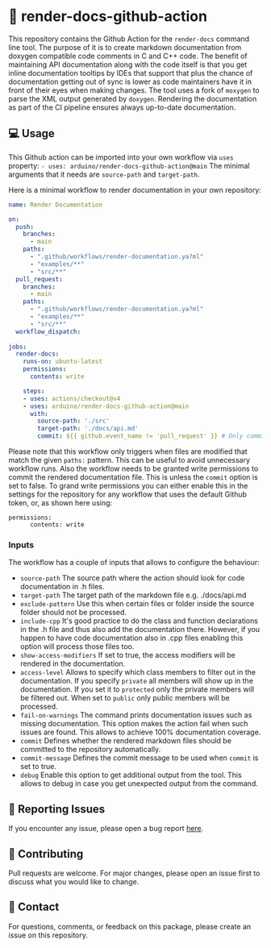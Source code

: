 # 📖 render-docs-github-action

This repository contains the Github Action for the `render-docs` command line tool. The purpose of it is to create markdown documentation from doxygen compatible code comments in C and C++ code.
The benefit of maintaining API documentation along with the code itself is that you get inline documentation tooltips by IDEs that support that plus the chance of documentation getting out of sync is lower as code maintainers have it in front of their eyes when making changes.
The tool uses a fork of `moxygen` to parse the XML output generated by `doxygen`.
Rendering the documentation as part of the CI pipeline ensures always up-to-date documentation.

## 💻 Usage

This Github action can be imported into your own workflow via `uses` property: 
`- uses: arduino/render-docs-github-action@main`
The minimal arguments that it needs are `source-path` and `target-path`.

Here is a minimal workflow to render documentation in your own repository:

```yaml
name: Render Documentation

on:
  push:
    branches:
      - main
    paths:
      - ".github/workflows/render-documentation.ya?ml"
      - "examples/**"
      - "src/**"
  pull_request:
    branches:
      - main
    paths:
      - ".github/workflows/render-documentation.ya?ml"
      - "examples/**"
      - "src/**"
  workflow_dispatch:
      
jobs:
  render-docs:
    runs-on: ubuntu-latest
    permissions:
      contents: write

    steps:
    - uses: actions/checkout@v4
    - uses: arduino/render-docs-github-action@main
      with:
        source-path: './src'
        target-path: './docs/api.md'
        commit: ${{ github.event_name != 'pull_request' }} # Only commit changes if not a PR
```

Please note that this workflow only triggers when files are modified that match the given `paths:` pattern. This can be useful to avoid unnecessary workflow runs.
Also the workflow needs to be granted write permissions to commit the rendered documentation file. This is unless the `commit` option is set to false. To grand write permissions you can either enable this in the settings for the repository for any workflow that uses the default Github token, or, as shown here using:
```
permissions:
      contents: write
```

### Inputs

The workflow has a couple of inputs that allows to configure the behaviour:

- `source-path` The source path where the action should look for code documentation in .h files.
- `target-path` The target path of the markdown file e.g. ./docs/api.md
- `exclude-pattern` Use this when certain files or folder inside the source folder should not be processed.
- `include-cpp` It's good practice to do the class and function declarations in the .h file and thus also add the documentation there. However, if you happen to have code documentation also in .cpp files enabling this option will process those files too.
- `show-access-modifiers` If set to true, the access modifiers will be rendered in the documentation.
- `access-level` Allows to specify which class members to filter out in the documentation. If you specify `private` all members will show up in the documentation. If you set it to `protected` only the private members will be filtered out. When set to `public` only public members will be processed.
- `fail-on-warnings` The command prints documentation issues such as missing documentation. This option makes the action fail when such issues are found. This allows to achieve 100% documentation coverage.
- `commit` Defines whether the rendered markdown files should be committed to the repository automatically.
- `commit-message` Defines the commit message to be used when `commit` is set to true.
- `debug` Enable this option to get additional output from the tool. This allows to debug in case you get unexpected output from the command.

## 🐛 Reporting Issues

If you encounter any issue, please open a bug report [here](https://github.com/arduino/render-docs-github-action/issues). 

## 💪 Contributing

Pull requests are welcome. For major changes, please open an issue first to discuss what you would like to change.

## 🤙 Contact

For questions, comments, or feedback on this package, please create an issue on this repository.